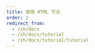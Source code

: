 ```yaml
---
title: 使用 HTML 节点
order: 2
redirect_from:
  - /zh/docs
  - /zh/docs/tutorial
  - /zh/docs/tutorial/tutorial
---
```

